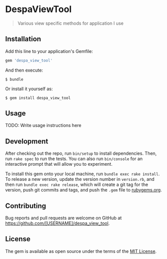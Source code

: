 # DespaViewTool

>Various view specific methods for application I use

## Installation

Add this line to your application's Gemfile:

```ruby
gem 'despa_view_tool'
```

And then execute:

    $ bundle

Or install it yourself as:

    $ gem install despa_view_tool

## Usage

TODO: Write usage instructions here

## Development

After checking out the repo, run `bin/setup` to install dependencies. Then, run `rake spec` to run the tests. You can also run `bin/console` for an interactive prompt that will allow you to experiment.

To install this gem onto your local machine, run `bundle exec rake install`. To release a new version, update the version number in `version.rb`, and then run `bundle exec rake release`, which will create a git tag for the version, push git commits and tags, and push the `.gem` file to [rubygems.org](https://rubygems.org).

## Contributing

Bug reports and pull requests are welcome on GitHub at https://github.com/[USERNAME]/despa_view_tool.

## License

The gem is available as open source under the terms of the [MIT License](https://opensource.org/licenses/MIT).
